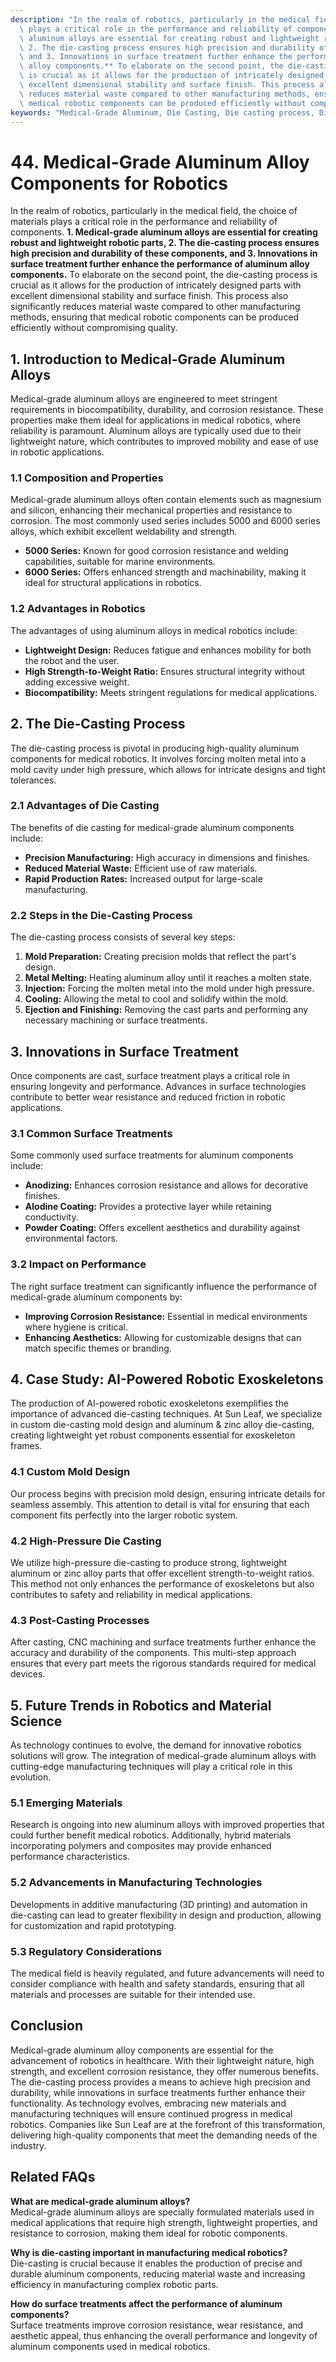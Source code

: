 ```yaml
---
description: "In the realm of robotics, particularly in the medical field, the choice of materials\
  \ plays a critical role in the performance and reliability of components. **1. Medical-grade\
  \ aluminum alloys are essential for creating robust and lightweight robotic parts,\
  \ 2. The die-casting process ensures high precision and durability of these components,\
  \ and 3. Innovations in surface treatment further enhance the performance of aluminum\
  \ alloy components.** To elaborate on the second point, the die-casting process\
  \ is crucial as it allows for the production of intricately designed parts with\
  \ excellent dimensional stability and surface finish. This process also significantly\
  \ reduces material waste compared to other manufacturing methods, ensuring that\
  \ medical robotic components can be produced efficiently without compromising quality."
keywords: "Medical-Grade Aluminum, Die Casting, Die casting process, Die-cast aluminum"
---
```

# 44. Medical-Grade Aluminum Alloy Components for Robotics  

In the realm of robotics, particularly in the medical field, the choice of materials plays a critical role in the performance and reliability of components. **1. Medical-grade aluminum alloys are essential for creating robust and lightweight robotic parts, 2. The die-casting process ensures high precision and durability of these components, and 3. Innovations in surface treatment further enhance the performance of aluminum alloy components.** To elaborate on the second point, the die-casting process is crucial as it allows for the production of intricately designed parts with excellent dimensional stability and surface finish. This process also significantly reduces material waste compared to other manufacturing methods, ensuring that medical robotic components can be produced efficiently without compromising quality.

## **1. Introduction to Medical-Grade Aluminum Alloys**

Medical-grade aluminum alloys are engineered to meet stringent requirements in biocompatibility, durability, and corrosion resistance. These properties make them ideal for applications in medical robotics, where reliability is paramount. Aluminum alloys are typically used due to their lightweight nature, which contributes to improved mobility and ease of use in robotic applications.

### **1.1 Composition and Properties**

Medical-grade aluminum alloys often contain elements such as magnesium and silicon, enhancing their mechanical properties and resistance to corrosion. The most commonly used series includes 5000 and 6000 series alloys, which exhibit excellent weldability and strength.

- **5000 Series:** Known for good corrosion resistance and welding capabilities, suitable for marine environments.
- **6000 Series:** Offers enhanced strength and machinability, making it ideal for structural applications in robotics.

### **1.2 Advantages in Robotics**

The advantages of using aluminum alloys in medical robotics include:

- **Lightweight Design:** Reduces fatigue and enhances mobility for both the robot and the user.
- **High Strength-to-Weight Ratio:** Ensures structural integrity without adding excessive weight.
- **Biocompatibility:** Meets stringent regulations for medical applications.

## **2. The Die-Casting Process**

The die-casting process is pivotal in producing high-quality aluminum components for medical robotics. It involves forcing molten metal into a mold cavity under high pressure, which allows for intricate designs and tight tolerances.

### **2.1 Advantages of Die Casting**

The benefits of die casting for medical-grade aluminum components include:

- **Precision Manufacturing:** High accuracy in dimensions and finishes.
- **Reduced Material Waste:** Efficient use of raw materials.
- **Rapid Production Rates:** Increased output for large-scale manufacturing.

### **2.2 Steps in the Die-Casting Process**

The die-casting process consists of several key steps:

1. **Mold Preparation:** Creating precision molds that reflect the part's design.
2. **Metal Melting:** Heating aluminum alloy until it reaches a molten state.
3. **Injection:** Forcing the molten metal into the mold under high pressure.
4. **Cooling:** Allowing the metal to cool and solidify within the mold.
5. **Ejection and Finishing:** Removing the cast parts and performing any necessary machining or surface treatments.

## **3. Innovations in Surface Treatment**

Once components are cast, surface treatment plays a critical role in ensuring longevity and performance. Advances in surface technologies contribute to better wear resistance and reduced friction in robotic applications.

### **3.1 Common Surface Treatments**

Some commonly used surface treatments for aluminum components include:

- **Anodizing:** Enhances corrosion resistance and allows for decorative finishes.
- **Alodine Coating:** Provides a protective layer while retaining conductivity.
- **Powder Coating:** Offers excellent aesthetics and durability against environmental factors.

### **3.2 Impact on Performance**

The right surface treatment can significantly influence the performance of medical-grade aluminum components by:

- **Improving Corrosion Resistance:** Essential in medical environments where hygiene is critical.
- **Enhancing Aesthetics:** Allowing for customizable designs that can match specific themes or branding.

## **4. Case Study: AI-Powered Robotic Exoskeletons**

The production of AI-powered robotic exoskeletons exemplifies the importance of advanced die-casting techniques. At Sun Leaf, we specialize in custom die-casting mold design and aluminum & zinc alloy die-casting, creating lightweight yet robust components essential for exoskeleton frames.

### **4.1 Custom Mold Design**

Our process begins with precision mold design, ensuring intricate details for seamless assembly. This attention to detail is vital for ensuring that each component fits perfectly into the larger robotic system.

### **4.2 High-Pressure Die Casting**

We utilize high-pressure die-casting to produce strong, lightweight aluminum or zinc alloy parts that offer excellent strength-to-weight ratios. This method not only enhances the performance of exoskeletons but also contributes to safety and reliability in medical applications.

### **4.3 Post-Casting Processes**

After casting, CNC machining and surface treatments further enhance the accuracy and durability of the components. This multi-step approach ensures that every part meets the rigorous standards required for medical devices.

## **5. Future Trends in Robotics and Material Science**

As technology continues to evolve, the demand for innovative robotics solutions will grow. The integration of medical-grade aluminum alloys with cutting-edge manufacturing techniques will play a critical role in this evolution.

### **5.1 Emerging Materials**

Research is ongoing into new aluminum alloys with improved properties that could further benefit medical robotics. Additionally, hybrid materials incorporating polymers and composites may provide enhanced performance characteristics.

### **5.2 Advancements in Manufacturing Technologies**

Developments in additive manufacturing (3D printing) and automation in die-casting can lead to greater flexibility in design and production, allowing for customization and rapid prototyping.

### **5.3 Regulatory Considerations**

The medical field is heavily regulated, and future advancements will need to consider compliance with health and safety standards, ensuring that all materials and processes are suitable for their intended use.

## **Conclusion**

Medical-grade aluminum alloy components are essential for the advancement of robotics in healthcare. With their lightweight nature, high strength, and excellent corrosion resistance, they offer numerous benefits. The die-casting process provides a means to achieve high precision and durability, while innovations in surface treatments further enhance their functionality. As technology evolves, embracing new materials and manufacturing techniques will ensure continued progress in medical robotics. Companies like Sun Leaf are at the forefront of this transformation, delivering high-quality components that meet the demanding needs of the industry.

## **Related FAQs**

**What are medical-grade aluminum alloys?**  
Medical-grade aluminum alloys are specially formulated materials used in medical applications that require high strength, lightweight properties, and resistance to corrosion, making them ideal for robotic components.

**Why is die-casting important in manufacturing medical robotics?**  
Die-casting is crucial because it enables the production of precise and durable aluminum components, reducing material waste and increasing efficiency in manufacturing complex robotic parts.

**How do surface treatments affect the performance of aluminum components?**  
Surface treatments improve corrosion resistance, wear resistance, and aesthetic appeal, thus enhancing the overall performance and longevity of aluminum components used in medical robotics.
